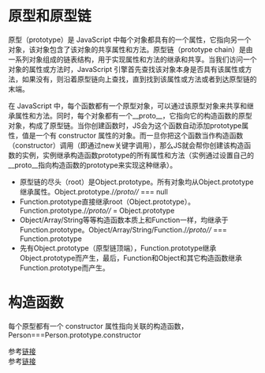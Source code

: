 # 原型和原型链
原型（prototype）是 JavaScript 中每个对象都具有的一个属性，它指向另一个对象，该对象包含了该对象的共享属性和方法。原型链（prototype chain）是由一系列对象组成的链表结构，用于实现属性和方法的继承和共享。当我们访问一个对象的属性或方法时，JavaScript 引擎首先查找该对象本身是否具有该属性或方法，如果没有，则沿着原型链向上查找，直到找到该属性或方法或者到达原型链的末端。  

在 JavaScript 中，每个函数都有一个原型对象，可以通过该原型对象来共享和继承属性和方法。同时，每个对象都有一个__proto__，它指向它的构造函数的原型对象，构成了原型链。当你创建函数时，JS会为这个函数自动添加prototype属性，值是一个有 constructor 属性的对象。而一旦你把这个函数当作构造函数（constructor）调用（即通过new关键字调用），那么JS就会帮你创建该构造函数的实例，实例继承构造函数prototype的所有属性和方法（实例通过设置自己的__proto__指向构造函数的prototype来实现这种继承）。  
* 原型链的尽头（root）是Object.prototype。所有对象均从Object.prototype继承属性。Object.prototype./_/_proto/_/_ === null
* Function.prototype直接继承root（Object.prototype）。Function.prototype./_/_proto/_/_ = Object.prototype
* Object/Array/String等等构造函数本质上和Function一样，均继承于Function.prototype。Object/Array/String/Function./_/_proto/_/_ === Function.prototype
* 先有Object.prototype（原型链顶端），Function.prototype继承Object.prototype而产生，最后，Function和Object和其它构造函数继承Function.prototype而产生。

# 构造函数
每个原型都有一个 constructor 属性指向关联的构造函数，Person===Person.prototype.constructor  

参考[链接](https://github.com/mqyqingfeng/blog/issues/2)  
参考[链接](https://github.com/creeperyang/blog/issues/9)
